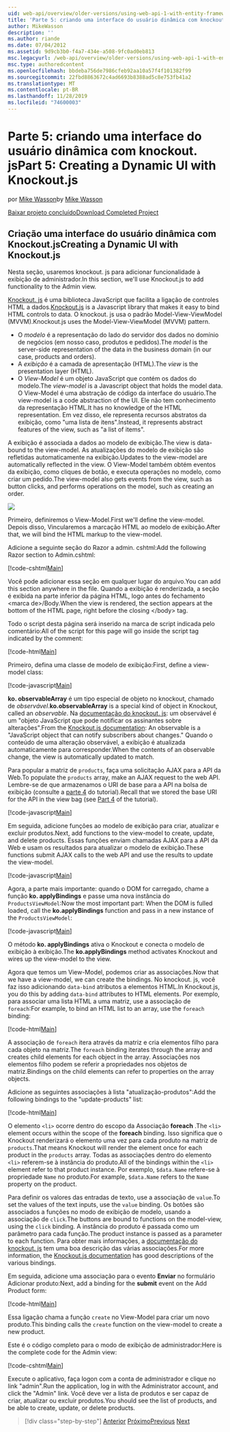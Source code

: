 ```yaml
---
uid: web-api/overview/older-versions/using-web-api-1-with-entity-framework-5/using-web-api-with-entity-framework-part-5
title: 'Parte 5: criando uma interface do usuário dinâmica com knockout. js | Microsoft Docs'
author: MikeWasson
description: ''
ms.author: riande
ms.date: 07/04/2012
ms.assetid: 9d9cb3b0-f4a7-434e-a508-9fc0ad0eb813
msc.legacyurl: /web-api/overview/older-versions/using-web-api-1-with-entity-framework-5/using-web-api-with-entity-framework-part-5
msc.type: authoredcontent
ms.openlocfilehash: bbdeba756de7986cfeb92aa10a57f4f101382f99
ms.sourcegitcommit: 22fbd8863672c4ad6693b8388ad5c8e753fb41a2
ms.translationtype: MT
ms.contentlocale: pt-BR
ms.lasthandoff: 11/28/2019
ms.locfileid: "74600003"
---
```

# <a name="part-5-creating-a-dynamic-ui-with-knockoutjs"></a><span data-ttu-id="766fc-102">Parte 5: criando uma interface do usuário dinâmica com knockout. js</span><span class="sxs-lookup"><span data-stu-id="766fc-102">Part 5: Creating a Dynamic UI with Knockout.js</span></span>

<span data-ttu-id="766fc-103">por [Mike Wasson](https://github.com/MikeWasson)</span><span class="sxs-lookup"><span data-stu-id="766fc-103">by [Mike Wasson](https://github.com/MikeWasson)</span></span>

[<span data-ttu-id="766fc-104">Baixar projeto concluído</span><span class="sxs-lookup"><span data-stu-id="766fc-104">Download Completed Project</span></span>](https://code.msdn.microsoft.com/ASP-NET-Web-API-with-afa30545)

## <a name="creating-a-dynamic-ui-with-knockoutjs"></a><span data-ttu-id="766fc-105">Criação uma interface do usuário dinâmica com Knockout.js</span><span class="sxs-lookup"><span data-stu-id="766fc-105">Creating a Dynamic UI with Knockout.js</span></span>

<span data-ttu-id="766fc-106">Nesta seção, usaremos knockout. js para adicionar funcionalidade à exibição de administrador.</span><span class="sxs-lookup"><span data-stu-id="766fc-106">In this section, we'll use Knockout.js to add functionality to the Admin view.</span></span>

<span data-ttu-id="766fc-107">[Knockout. js](http://knockoutjs.com/) é uma biblioteca JavaScript que facilita a ligação de controles HTML a dados.</span><span class="sxs-lookup"><span data-stu-id="766fc-107">[Knockout.js](http://knockoutjs.com/) is a Javascript library that makes it easy to bind HTML controls to data.</span></span> <span data-ttu-id="766fc-108">O knockout. js usa o padrão Model-View-ViewModel (MVVM).</span><span class="sxs-lookup"><span data-stu-id="766fc-108">Knockout.js uses the Model-View-ViewModel (MVVM) pattern.</span></span>

- <span data-ttu-id="766fc-109">O *modelo* é a representação do lado do servidor dos dados no domínio de negócios (em nosso caso, produtos e pedidos).</span><span class="sxs-lookup"><span data-stu-id="766fc-109">The *model* is the server-side representation of the data in the business domain (in our case, products and orders).</span></span>
- <span data-ttu-id="766fc-110">A *exibição* é a camada de apresentação (HTML).</span><span class="sxs-lookup"><span data-stu-id="766fc-110">The *view* is the presentation layer (HTML).</span></span>
- <span data-ttu-id="766fc-111">O *View-Model* é um objeto JavaScript que contém os dados do modelo.</span><span class="sxs-lookup"><span data-stu-id="766fc-111">The *view-model* is a Javascript object that holds the model data.</span></span> <span data-ttu-id="766fc-112">O View-Model é uma abstração de código da interface do usuário.</span><span class="sxs-lookup"><span data-stu-id="766fc-112">The view-model is a code abstraction of the UI.</span></span> <span data-ttu-id="766fc-113">Ele não tem conhecimento da representação HTML.</span><span class="sxs-lookup"><span data-stu-id="766fc-113">It has no knowledge of the HTML representation.</span></span> <span data-ttu-id="766fc-114">Em vez disso, ele representa recursos abstratos da exibição, como "uma lista de itens".</span><span class="sxs-lookup"><span data-stu-id="766fc-114">Instead, it represents abstract features of the view, such as "a list of items".</span></span>

<span data-ttu-id="766fc-115">A exibição é associada a dados ao modelo de exibição.</span><span class="sxs-lookup"><span data-stu-id="766fc-115">The view is data-bound to the view-model.</span></span> <span data-ttu-id="766fc-116">As atualizações do modelo de exibição são refletidas automaticamente na exibição.</span><span class="sxs-lookup"><span data-stu-id="766fc-116">Updates to the view-model are automatically reflected in the view.</span></span> <span data-ttu-id="766fc-117">O View-Model também obtém eventos da exibição, como cliques de botão, e executa operações no modelo, como criar um pedido.</span><span class="sxs-lookup"><span data-stu-id="766fc-117">The view-model also gets events from the view, such as button clicks, and performs operations on the model, such as creating an order.</span></span>

![](using-web-api-with-entity-framework-part-5/_static/image1.png)

<span data-ttu-id="766fc-118">Primeiro, definiremos o View-Model.</span><span class="sxs-lookup"><span data-stu-id="766fc-118">First we'll define the view-model.</span></span> <span data-ttu-id="766fc-119">Depois disso, Vincularemos a marcação HTML ao modelo de exibição.</span><span class="sxs-lookup"><span data-stu-id="766fc-119">After that, we will bind the HTML markup to the view-model.</span></span>

<span data-ttu-id="766fc-120">Adicione a seguinte seção do Razor a admin. cshtml:</span><span class="sxs-lookup"><span data-stu-id="766fc-120">Add the following Razor section to Admin.cshtml:</span></span>

[!code-cshtml[Main](using-web-api-with-entity-framework-part-5/samples/sample1.cshtml)]

<span data-ttu-id="766fc-121">Você pode adicionar essa seção em qualquer lugar do arquivo.</span><span class="sxs-lookup"><span data-stu-id="766fc-121">You can add this section anywhere in the file.</span></span> <span data-ttu-id="766fc-122">Quando a exibição é renderizada, a seção é exibida na parte inferior da página HTML, logo antes do fechamento &lt;marca de&gt;/Body.</span><span class="sxs-lookup"><span data-stu-id="766fc-122">When the view is rendered, the section appears at the bottom of the HTML page, right before the closing &lt;/body&gt; tag.</span></span>

<span data-ttu-id="766fc-123">Todo o script desta página será inserido na marca de script indicada pelo comentário:</span><span class="sxs-lookup"><span data-stu-id="766fc-123">All of the script for this page will go inside the script tag indicated by the comment:</span></span>

[!code-html[Main](using-web-api-with-entity-framework-part-5/samples/sample2.html)]

<span data-ttu-id="766fc-124">Primeiro, defina uma classe de modelo de exibição:</span><span class="sxs-lookup"><span data-stu-id="766fc-124">First, define a view-model class:</span></span>

[!code-javascript[Main](using-web-api-with-entity-framework-part-5/samples/sample3.js)]

<span data-ttu-id="766fc-125">**ko. observableArray** é um tipo especial de objeto no knockout, chamado de *observável*.</span><span class="sxs-lookup"><span data-stu-id="766fc-125">**ko.observableArray** is a special kind of object in Knockout, called an *observable*.</span></span> <span data-ttu-id="766fc-126">Na [documentação do knockout. js](http://knockoutjs.com/documentation/observables.html): um observável é um "objeto JavaScript que pode notificar os assinantes sobre alterações".</span><span class="sxs-lookup"><span data-stu-id="766fc-126">From the [Knockout.js documentation](http://knockoutjs.com/documentation/observables.html): An observable is a "JavaScript object that can notify subscribers about changes."</span></span> <span data-ttu-id="766fc-127">Quando o conteúdo de uma alteração observável, a exibição é atualizada automaticamente para corresponder.</span><span class="sxs-lookup"><span data-stu-id="766fc-127">When the contents of an observable change, the view is automatically updated to match.</span></span>

<span data-ttu-id="766fc-128">Para popular a matriz de `products`, faça uma solicitação AJAX para a API da Web.</span><span class="sxs-lookup"><span data-stu-id="766fc-128">To populate the `products` array, make an AJAX request to the web API.</span></span> <span data-ttu-id="766fc-129">Lembre-se de que armazenamos o URI de base para a API na bolsa de exibição (consulte a [parte 4](using-web-api-with-entity-framework-part-4.md) do tutorial).</span><span class="sxs-lookup"><span data-stu-id="766fc-129">Recall that we stored the base URI for the API in the view bag (see [Part 4](using-web-api-with-entity-framework-part-4.md) of the tutorial).</span></span>

[!code-javascript[Main](using-web-api-with-entity-framework-part-5/samples/sample4.js?highlight=5)]

<span data-ttu-id="766fc-130">Em seguida, adicione funções ao modelo de exibição para criar, atualizar e excluir produtos.</span><span class="sxs-lookup"><span data-stu-id="766fc-130">Next, add functions to the view-model to create, update, and delete products.</span></span> <span data-ttu-id="766fc-131">Essas funções enviam chamadas AJAX para a API da Web e usam os resultados para atualizar o modelo de exibição.</span><span class="sxs-lookup"><span data-stu-id="766fc-131">These functions submit AJAX calls to the web API and use the results to update the view-model.</span></span>

[!code-javascript[Main](using-web-api-with-entity-framework-part-5/samples/sample5.js?highlight=7)]

<span data-ttu-id="766fc-132">Agora, a parte mais importante: quando o DOM for carregado, chame a função **ko. applyBindings** e passe uma nova instância do `ProductsViewModel`:</span><span class="sxs-lookup"><span data-stu-id="766fc-132">Now the most important part: When the DOM is fulled loaded, call the **ko.applyBindings** function and pass in a new instance of the `ProductsViewModel`:</span></span>

[!code-javascript[Main](using-web-api-with-entity-framework-part-5/samples/sample6.js)]

<span data-ttu-id="766fc-133">O método **ko. applyBindings** ativa o Knockout e conecta o modelo de exibição à exibição.</span><span class="sxs-lookup"><span data-stu-id="766fc-133">The **ko.applyBindings** method activates Knockout and wires up the view-model to the view.</span></span>

<span data-ttu-id="766fc-134">Agora que temos um View-Model, podemos criar as associações.</span><span class="sxs-lookup"><span data-stu-id="766fc-134">Now that we have a view-model, we can create the bindings.</span></span> <span data-ttu-id="766fc-135">No knockout. js, você faz isso adicionando `data-bind` atributos a elementos HTML.</span><span class="sxs-lookup"><span data-stu-id="766fc-135">In Knockout.js, you do this by adding `data-bind` attributes to HTML elements.</span></span> <span data-ttu-id="766fc-136">Por exemplo, para associar uma lista HTML a uma matriz, use a associação de `foreach`:</span><span class="sxs-lookup"><span data-stu-id="766fc-136">For example, to bind an HTML list to an array, use the `foreach` binding:</span></span>

[!code-html[Main](using-web-api-with-entity-framework-part-5/samples/sample7.html?highlight=1)]

<span data-ttu-id="766fc-137">A associação de `foreach` itera através da matriz e cria elementos filho para cada objeto na matriz.</span><span class="sxs-lookup"><span data-stu-id="766fc-137">The `foreach` binding iterates through the array and creates child elements for each object in the array.</span></span> <span data-ttu-id="766fc-138">Associações nos elementos filho podem se referir a propriedades nos objetos de matriz.</span><span class="sxs-lookup"><span data-stu-id="766fc-138">Bindings on the child elements can refer to properties on the array objects.</span></span>

<span data-ttu-id="766fc-139">Adicione as seguintes associações à lista "atualização-produtos":</span><span class="sxs-lookup"><span data-stu-id="766fc-139">Add the following bindings to the "update-products" list:</span></span>

[!code-html[Main](using-web-api-with-entity-framework-part-5/samples/sample8.html)]

<span data-ttu-id="766fc-140">O elemento `<li>` ocorre dentro do escopo da Associação **foreach** .</span><span class="sxs-lookup"><span data-stu-id="766fc-140">The `<li>` element occurs within the scope of the **foreach** binding.</span></span> <span data-ttu-id="766fc-141">Isso significa que o Knockout renderizará o elemento uma vez para cada produto na matriz de `products`.</span><span class="sxs-lookup"><span data-stu-id="766fc-141">That means Knockout will render the element once for each product in the `products` array.</span></span> <span data-ttu-id="766fc-142">Todas as associações dentro do elemento `<li>` referem-se à instância do produto.</span><span class="sxs-lookup"><span data-stu-id="766fc-142">All of the bindings within the `<li>` element refer to that product instance.</span></span> <span data-ttu-id="766fc-143">Por exemplo, `$data.Name` refere-se à propriedade `Name` no produto.</span><span class="sxs-lookup"><span data-stu-id="766fc-143">For example, `$data.Name` refers to the `Name` property on the product.</span></span>

<span data-ttu-id="766fc-144">Para definir os valores das entradas de texto, use a associação de `value`.</span><span class="sxs-lookup"><span data-stu-id="766fc-144">To set the values of the text inputs, use the `value` binding.</span></span> <span data-ttu-id="766fc-145">Os botões são associados a funções no modo de exibição de modelo, usando a associação de `click`.</span><span class="sxs-lookup"><span data-stu-id="766fc-145">The buttons are bound to functions on the model-view, using the `click` binding.</span></span> <span data-ttu-id="766fc-146">A instância do produto é passada como um parâmetro para cada função.</span><span class="sxs-lookup"><span data-stu-id="766fc-146">The product instance is passed as a parameter to each function.</span></span> <span data-ttu-id="766fc-147">Para obter mais informações, a [documentação do knockout. js](http://knockoutjs.com/documentation/observables.html) tem uma boa descrição das várias associações.</span><span class="sxs-lookup"><span data-stu-id="766fc-147">For more information, the [Knockout.js documentation](http://knockoutjs.com/documentation/observables.html) has good descriptions of the various bindings.</span></span>

<span data-ttu-id="766fc-148">Em seguida, adicione uma associação para o evento **Enviar** no formulário Adicionar produto:</span><span class="sxs-lookup"><span data-stu-id="766fc-148">Next, add a binding for the **submit** event on the Add Product form:</span></span>

[!code-html[Main](using-web-api-with-entity-framework-part-5/samples/sample9.html)]

<span data-ttu-id="766fc-149">Essa ligação chama a função `create` no View-Model para criar um novo produto.</span><span class="sxs-lookup"><span data-stu-id="766fc-149">This binding calls the `create` function on the view-model to create a new product.</span></span>

<span data-ttu-id="766fc-150">Este é o código completo para o modo de exibição de administrador:</span><span class="sxs-lookup"><span data-stu-id="766fc-150">Here is the complete code for the Admin view:</span></span>

[!code-cshtml[Main](using-web-api-with-entity-framework-part-5/samples/sample10.cshtml)]

<span data-ttu-id="766fc-151">Execute o aplicativo, faça logon com a conta de administrador e clique no link "admin".</span><span class="sxs-lookup"><span data-stu-id="766fc-151">Run the application, log in with the Administrator account, and click the "Admin" link.</span></span> <span data-ttu-id="766fc-152">Você deve ver a lista de produtos e ser capaz de criar, atualizar ou excluir produtos.</span><span class="sxs-lookup"><span data-stu-id="766fc-152">You should see the list of products, and be able to create, update, or delete products.</span></span>

> [!div class="step-by-step"]
> <span data-ttu-id="766fc-153">[Anterior](using-web-api-with-entity-framework-part-4.md)
> [Próximo](using-web-api-with-entity-framework-part-6.md)</span><span class="sxs-lookup"><span data-stu-id="766fc-153">[Previous](using-web-api-with-entity-framework-part-4.md)
[Next](using-web-api-with-entity-framework-part-6.md)</span></span>
